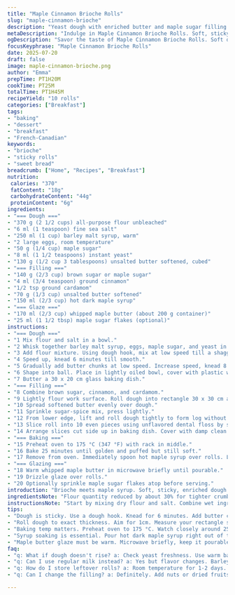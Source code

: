 ```yaml
---
title: "Maple Cinnamon Brioche Rolls"
slug: "maple-cinnamon-brioche"
description: "Yeast dough with enriched butter and maple sugar filling. Rolled, sliced, proofed, baked, then soaked in a hot dark maple syrup drizzle. Finished with creamy maple butter glaze and optional crunchy maple flakes. Barley malt syrup replaces milk for subtle depth. Cardamom adds twist to cinnamon filling. Makes 10 rolls. Proofing times adjusted slightly for warmer room. Baking time shortened by a few minutes to keep rolls soft. Sweet and sticky, with complex maple flavor layers."
metaDescription: "Indulge in Maple Cinnamon Brioche Rolls. Soft, sticky dough with maple sugar filling. Rich, sweet, and aromatic. Perfect for special occasions."
ogDescription: "Savor the taste of Maple Cinnamon Brioche Rolls. Soft dough, rich filling, and creamy glaze. Perfect for a cozy brunch or dessert."
focusKeyphrase: "Maple Cinnamon Brioche Rolls"
date: 2025-07-20
draft: false
image: maple-cinnamon-brioche.png
author: "Emma"
prepTime: PT1H20M
cookTime: PT25M
totalTime: PT1H45M
recipeYield: "10 rolls"
categories: ["Breakfast"]
tags:
- "baking"
- "dessert"
- "breakfast"
- "French-Canadian"
keywords:
- "brioche"
- "sticky rolls"
- "sweet bread"
breadcrumb: ["Home", "Recipes", "Breakfast"]
nutrition: 
 calories: "370"
 fatContent: "18g"
 carbohydrateContent: "44g"
 proteinContent: "6g"
ingredients:
- "=== Dough ==="
- "370 g (2 1/2 cups) all-purpose flour unbleached"
- "6 ml (1 teaspoon) fine sea salt"
- "250 ml (1 cup) barley malt syrup, warm"
- "2 large eggs, room temperature"
- "50 g (1/4 cup) maple sugar"
- "8 ml (1 1/2 teaspoons) instant yeast"
- "130 g (1/2 cup 3 tablespoons) unsalted butter softened, cubed"
- "=== Filling ==="
- "140 g (2/3 cup) brown sugar or maple sugar"
- "4 ml (3/4 teaspoon) ground cinnamon"
- "1/2 tsp ground cardamom"
- "70 g (1/3 cup) unsalted butter softened"
- "150 ml (2/3 cup) hot dark maple syrup"
- "=== Glaze ==="
- "170 ml (2/3 cup) whipped maple butter (about 200 g container)"
- "25 ml (1 1/2 tbsp) maple sugar flakes (optional)"
instructions:
- "=== Dough ==="
- "1 Mix flour and salt in a bowl."
- "2 Whisk together barley malt syrup, eggs, maple sugar, and yeast in mixer bowl."
- "3 Add flour mixture. Using dough hook, mix at low speed till a shaggy dough forms."
- "4 Speed up, knead 6 minutes till smooth."
- "5 Gradually add butter chunks at low speed. Increase speed, knead 8 minutes. Dough stays sticky."
- "6 Shape into ball. Place in lightly oiled bowl, cover with plastic wrap. Proof in warm, humid spot for 110 minutes or till doubled."
- "7 Butter a 30 x 20 cm glass baking dish."
- "=== Filling ==="
- "8 Combine brown sugar, cinnamon, and cardamom."
- "9 Lightly flour work surface. Roll dough into rectangle 30 x 30 cm and 1 cm thick."
- "10 Spread softened butter evenly over dough."
- "11 Sprinkle sugar-spice mix, press lightly."
- "12 From lower edge, lift and roll dough tightly to form log without squeezing filling."
- "13 Slice roll into 10 even pieces using unflavored dental floss by sliding under and pulling taut."
- "14 Arrange slices cut side up in baking dish. Cover with damp clean towel or plastic wrap. Proof 50 minutes until puffy."
- "=== Baking ==="
- "15 Preheat oven to 175 °C (347 °F) with rack in middle."
- "16 Bake 25 minutes until golden and puffed but still soft."
- "17 Remove from oven. Immediately spoon hot maple syrup over rolls. Let rest on rack 50 minutes to absorb and cool."
- "=== Glazing ==="
- "18 Warm whipped maple butter in microwave briefly until pourable."
- "19 Drizzle glaze over rolls."
- "20 Optionally sprinkle maple sugar flakes atop before serving."
introduction: "Brioche meets maple syrup. Soft, sticky, enriched dough folded with butter and a twist of cardamom in the cinnamon filling. Malt syrup replaces milk to give a mild earthy undertone. Cuts into ten neat pieces instead of a dozen for a bit more heft per roll. The hot maple syrup bath just as they come out of the oven soaks into every crease, leaving sticky pockets of dark sweetness. A shot of maple butter glaze on top. Optional maple flakes for crunch slivers. Creamy, sweet, spicy with layers of maple complexity. Proofing and baking times cut slightly. All about that balance—soft crumb, sticky swirl, tender crust."
ingredientsNote: "Flour quantity reduced by about 30% for tighter crumb but still tender. Swapping out milk for barley malt syrup changes flavor profile to malted sweetness and enriches dough naturally—adds chewiness and a subtle umami hint. Maple sugar used in dough instead of granulated sugar to deepen flavor. Filling switches brown sugar to partial maple sugar and adds cardamom beyond the cinnamon for aromatic interest. Butter amounts trimmed moderately to balance dough hydration; still enough fat to keep tenderness. Syrup for soaking now a dark robust maple syrup; hot to absorb fast. Glaze uses whipped maple butter container slightly less volume and maple flakes added as a texture element, optional but recommended."
instructionsNote: "Start by mixing dry flour and salt. Combine wet ingredients including barley malt syrup replacing milk for more malt flavor. Yeast incorporates with warm syrup and eggs for better activation. Knead first at low speed, then increase for smoothness. Gradually add soft butter while kneading to get that enriched dough but sticky. First proof longer, warmer, and humid—110 minutes—to allow good volume. Roll dough thin and square for neat spirals. Butter layer then sprinkle sugar-spice mix, slight press ensures filling sticks without squashing dough. Rolling from edge, tight but gentle. Slice roll with dental floss for clean edges, prevents squashing compared with knife. Proof slices more modest time to puff but avoid overproofing. Bake a few minutes less than original to keep softness intact, golden but tender crust. Pour hot dark maple syrup immediately after baking; resting on rack lets syrup soak without sogginess. Glaze warmed just enough to drizzle evenly. Maple flakes sprinkled directly add contrasting crunch to soft sticky rolls. Serve warm or room temp."
tips:
- "Dough is sticky. Use a dough hook. Knead for 6 minutes. Add butter cubes on low. Then speed up. Knead till there’s smoothness. Don’t rush this part. The right texture is key. Warm, humid spot for proofing."
- "Roll dough to exact thickness. Aim for 1cm. Measure your rectangle size too. Press filling lightly. This keeps it from spilling out later. Rolling tight means better swirls. Use dental floss for clean cuts."
- "Baking temp matters. Preheat oven to 175 °C. Watch closely around 25 minutes. You want golden tops. Not too crunchy. Soft, tender rolls are the goal. Less baking time keeps them gooey."
- "Syrup soaking is essential. Pour hot dark maple syrup right out of the oven. It absorbs quickly. Rest them for 50 minutes. This is when they get sticky, sweet goodness. It’s a must-do step for flavor."
- "Maple butter glaze must be warm. Microwave briefly, keep it pourable. Drizzle generously. Optional maple flakes add nice crunch. But they also make rolls fancy. Texture contrast is key for enjoyment."
faq:
- "q: What if dough doesn't rise? a: Check yeast freshness. Use warm barley malt syrup. Too cold will stall it. Proof longer if kitchen is cold. Patience is vital for yeast."
- "q: Can I use regular milk instead? a: Yes but flavor changes. Barley malt adds depth. Milk is neutral. You lose some richness. Stick to malt for best results."
- "q: How do I store leftover rolls? a: Room temperature for 1-2 days. Wrap tightly. Refrigerate for longer but will dry out. You can freeze, though. Just warm them before serving."
- "q: Can I change the filling? a: Definitely. Add nuts or dried fruits. Try chocolate chips too. Adjust sweetness based on changes. Just keep those sticky elements."

---
```

